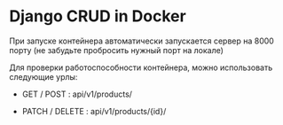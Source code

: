 # Django CRUD in Docker 

При запуске контейнера автоматически запускается сервер на 8000 порту (не забудьте пробросить нужный порт на локале)

Для проверки работоспособности контейнера, можно использовать следующие урлы:

- GET / POST : api/v1/products/

- PATCH / DELETE : api/v1/products/{id}/
